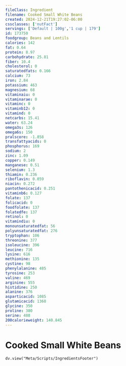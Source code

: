 ```yaml
---
fileClass: Ingredient
filename: Cooked Small White Beans
created: 2024-12-21T19:27:02-06:00
cssclasses: ['nutFact']
servings: ['Default | 100g','1 cup | 179']
id: 173750
foodgroup: Beans and Lentils
calories: 142
fat: 0.64
protein: 8.97
carbohydrate: 25.81
fiber: 10.4
cholesterol: 0
saturatedfats: 0.166
calcium: 73
iron: 2.84
potassium: 463
magnesium: 68
vitaminaiu: 0
vitaminarae: 0
vitaminc: 0
vitaminb12: 0
vitamind: 0
netcarbs: 15.41
water: 63.24
omega3s: 126
omega6s: 150
pralscore: -1.858
transfattyacids: 0
phosphorus: 169
sodium: 2
zinc: 1.09
copper: 0.149
manganese: 0.51
selenium: 1.3
thiamin: 0.236
riboflavin: 0.059
niacin: 0.272
pantothenicacid: 0.251
vitaminb6: 0.127
folate: 137
folicacid: 0
foodfolate: 137
folatedfe: 137
retinol: 0
vitamindiu: 0
monounsaturatedfat: 56
polyunsaturatedfat: 276
tryptophan: 106
threonine: 377
isoleucine: 396
leucine: 716
lysine: 616
methionine: 135
cystine: 98
phenylalanine: 485
tyrosine: 253
valine: 469
arginine: 555
histidine: 250
alanine: 376
asparticacid: 1085
glutamicacid: 1368
glycine: 350
proline: 380
serine: 488
200calorieweight: 140.845
---
```


# Cooked Small White Beans

```dataviewjs
dv.view("Meta/Scripts/IngredientsFooter")
```